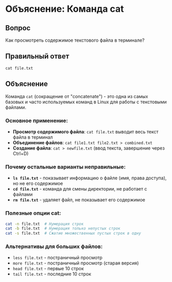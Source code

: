 # Объяснение: Команда cat

## Вопрос
Как просмотреть содержимое текстового файла в терминале?

## Правильный ответ
`cat file.txt`

## Объяснение

Команда `cat` (сокращение от "concatenate") - это одна из самых базовых и часто используемых команд в Linux для работы с текстовыми файлами.

### Основное применение:
- **Просмотр содержимого файла**: `cat file.txt` выводит весь текст файла в терминал
- **Объединение файлов**: `cat file1.txt file2.txt > combined.txt`
- **Создание файла**: `cat > newfile.txt` (ввод текста, завершение через Ctrl+D)

### Почему остальные варианты неправильные:

- **`ls file.txt`** - показывает информацию о файле (имя, права доступа), но не его содержимое
- **`cd file.txt`** - команда для смены директории, не работает с файлами
- **`rm file.txt`** - удаляет файл, не показывает его содержимое

### Полезные опции cat:
```bash
cat -n file.txt  # Нумерация строк
cat -b file.txt  # Нумерация только непустых строк
cat -s file.txt  # Сжатие множественных пустых строк в одну
```

### Альтернативы для больших файлов:
- `less file.txt` - постраничный просмотр
- `more file.txt` - постраничный просмотр (старая версия)
- `head file.txt` - первые 10 строк
- `tail file.txt` - последние 10 строк
